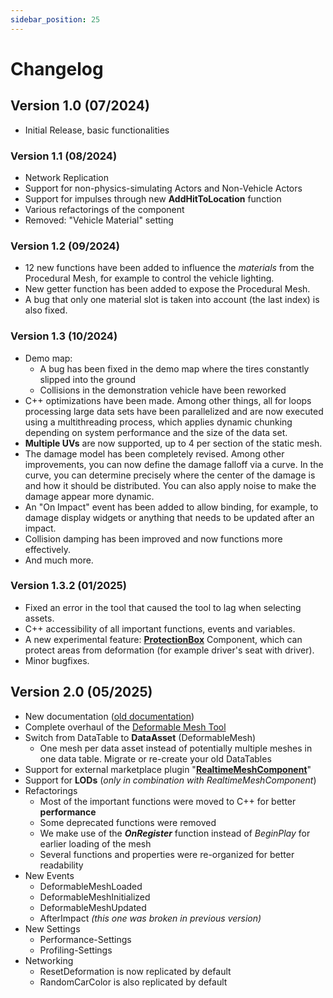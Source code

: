 ```yaml
---
sidebar_position: 25
---
```


# Changelog

## Version 1.0 (07/2024)
- Initial Release, basic functionalities

### Version 1.1 (08/2024)
- Network Replication
- Support for non-physics-simulating Actors and Non-Vehicle Actors
- Support for impulses through new **AddHitToLocation** function
- Various refactorings of the component
- Removed: "Vehicle Material" setting

### Version 1.2 (09/2024)
- 12 new functions have been added to influence the _materials_ from the Procedural Mesh, for example to control the vehicle lighting.
- New getter function has been added to expose the Procedural Mesh. 
- A bug that only one material slot is taken into account (the last index) is also   fixed.

### Version 1.3 (10/2024)
- Demo map:
    - A bug has been fixed in the demo map where the tires constantly slipped into the ground
    - Collisions in the demonstration vehicle have been reworked
- C++ optimizations have been made. Among other things, all for loops processing large data sets have been parallelized and are now executed using a multithreading process, which applies dynamic chunking depending on system performance and the size of the data set.
- **Multiple UVs** are now supported, up to 4 per section of the static mesh.
- The damage model has been completely revised. Among other improvements, you can now define the damage falloff via a curve. In the curve, you can determine precisely where the center of the damage is and how it should be distributed. You can also apply noise to make the damage appear more dynamic.
- An "On Impact" event has been added to allow binding, for example, to damage display widgets or anything that needs to be updated after an impact.
- Collision damping has been improved and now functions more effectively.
- And much more. 

### Version 1.3.2 (01/2025)
- Fixed an error in the tool that caused the tool to lag when selecting assets.
- C++ accessibility of all important functions, events and variables.
- A new experimental feature: [**ProtectionBox**](./advanced-guides/protectionbox.md) Component, which can protect areas from deformation (for example driver's seat with driver).
- Minor bugfixes.

## Version 2.0 (05/2025)
- New documentation ([old documentation](https://docs.google.com/document/d/15rQ43N4Q9SQlBJg12ZPjgmUrXZX8UX5u07IsrkZnFo8/edit?usp=sharing))
- Complete overhaul of the [Deformable Mesh Tool](./guides/mesh-tool/introduction.md)
- Switch from DataTable to **DataAsset** (DeformableMesh)
    - One mesh per data asset instead of potentially multiple meshes in one data table. Migrate or re-create your old DataTables
- Support for external marketplace plugin "[**RealtimeMeshComponent**](./installation/realtimemesh.md)"
- Support for **LODs** (_only in combination with RealtimeMeshComponent_)
- Refactorings
    - Most of the important functions were moved to C++ for better **performance**
    - Some deprecated functions were removed
    - We make use of the **_OnRegister_** function instead of _BeginPlay_ for earlier loading of the mesh
    - Several functions and properties were re-organized for better readability
- New Events
    - DeformableMeshLoaded
    - DeformableMeshInitialized
    - DeformableMeshUpdated
    - AfterImpact _(this one was broken in previous version)_
- New Settings
    - Performance-Settings
    - Profiling-Settings
- Networking
    - ResetDeformation is now replicated by default
    - RandomCarColor is also replicated by default
